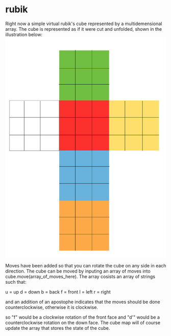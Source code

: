 rubik
=====

Right now a simple virtual rubik's cube represented by a multidemensional array.
The cube is represented as if it were cut and unfolded, shown in the
illustration below:
![Cube Layout](cube.png "Cube Layout")

Moves have been added so that you can rotate the cube on any side in each
direction. The cube can be moved by inputing an array of moves into
cube.move(array_of_moves_here). The array cosists an array of strings such
that:

u = up
d = down
b = back
f = front
l = left
r = right

and an addition of an apostophe indicates that the moves should be done
counterclockwise, otherwise it is clockwise.

so "f" would be a clockwise rotation of the front face and "d'" would be a
counterclockwise rotation on the down face. The cube map will of course update
the array that stores the state of the cube.
